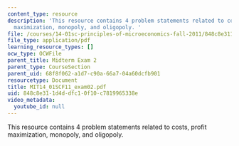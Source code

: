 ```yaml
---
content_type: resource
description: 'This resource contains 4 problem statements related to costs, profit
  maximization, monopoly, and oligopoly. '
file: /courses/14-01sc-principles-of-microeconomics-fall-2011/848c8e311d4ddfc10f10c7819965338e_MIT14_01SCF11_exam02.pdf
file_type: application/pdf
learning_resource_types: []
ocw_type: OCWFile
parent_title: Midterm Exam 2
parent_type: CourseSection
parent_uid: 68f8f062-a1d7-c90a-66a7-04a60dcfb901
resourcetype: Document
title: MIT14_01SCF11_exam02.pdf
uid: 848c8e31-1d4d-dfc1-0f10-c7819965338e
video_metadata:
  youtube_id: null
---
```

This resource contains 4 problem statements related to costs, profit maximization, monopoly, and oligopoly. 